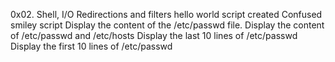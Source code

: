 0x02. Shell, I/O Redirections and filters
hello world script
created Confused smiley script
Display the content of the /etc/passwd file.
Display the content of /etc/passwd and /etc/hosts
Display the last 10 lines of /etc/passwd
Display the first 10 lines of /etc/passwd
